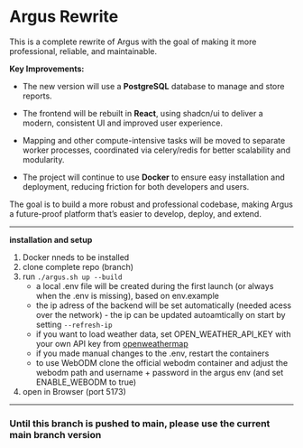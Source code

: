# Argus Rewrite

This is a complete rewrite of Argus with the goal of making it more professional, reliable, and maintainable.

**Key Improvements:** 
- The new version will use a **PostgreSQL** database to manage and store reports.

- The frontend will be rebuilt in **React**, using shadcn/ui to deliver a modern, consistent UI and improved user experience.

- Mapping and other compute-intensive tasks will be moved to separate worker processes, coordinated via celery/redis for better scalability and modularity.

- The project will continue to use **Docker** to ensure easy installation and deployment, reducing friction for both developers and users.


The goal is to build a more robust and professional codebase, making Argus a future-proof platform that’s easier to develop, deploy, and extend.


---


**installation and setup**

1. Docker nneds to be installed
2. clone complete repo (branch)
4. run  ```./argus.sh up --build```
    - a local .env file will be created during the first launch (or always when the .env is missing), based on env.example
    - the ip adress of the backend will be set automatically (needed acess over the network) - the ip can be updated autoamtically on start by setting ```--refresh-ip```
    - if you want to load weather data, set OPEN_WEATHER_API_KEY with your own API key from [openweathermap](https://openweathermap.org/)
    - if you made manual changes to the .env, restart the containers
    - to use WebODM clone the official webodm container and adjust the webodm path and username + password in the argus env (and set ENABLE_WEBODM to true) 
5. open in Browser (port 5173)




-----


### Until this branch is pushed to main, please use the current main branch version


